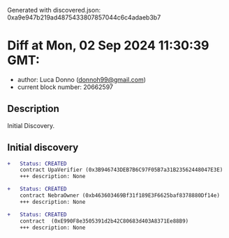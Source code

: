 Generated with discovered.json: 0xa9e947b219ad4875433807857044c6c4adaeb3b7

# Diff at Mon, 02 Sep 2024 11:30:39 GMT:

- author: Luca Donno (<donnoh99@gmail.com>)
- current block number: 20662597

## Description

Initial Discovery.

## Initial discovery

```diff
+   Status: CREATED
    contract UpaVerifier (0x3B946743DEB7B6C97F05B7a31B23562448047E3E)
    +++ description: None
```

```diff
+   Status: CREATED
    contract NebraOwner (0xb463603469Bf31f189E3F6625baf8378880Df14e)
    +++ description: None
```

```diff
+   Status: CREATED
    contract  (0xE990F8e3505391d2b42C80683d403A8371Ee88B9)
    +++ description: None
```
